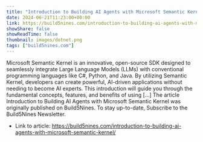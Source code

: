 ```yaml
---
title: "Introduction to Building AI Agents with Microsoft Semantic Kernel"
date: 2024-06-21T11:23:00+00:00
link: https://build5nines.com/introduction-to-building-ai-agents-with-microsoft-semantic-kernel/
showShare: false
showReadTime: false
thumbnail: images/dotnet.png
tags: ["build5nines.com"]
---
```

Microsoft Semantic Kernel is an innovative, open-source SDK designed to seamlessly integrate Large Language Models (LLMs) with conventional programming languages like C#, Python, and Java. By utilizing Semantic Kernel, developers can create powerful, AI-driven applications without needing to become AI experts. This introduction will guide you through the fundamental concepts, features, and benefits of using […]
The article Introduction to Building AI Agents with Microsoft Semantic Kernel was originally published on Build5Nines. To stay up-to-date, Subscribe to the Build5Nines Newsletter.

- Link to article: https://build5nines.com/introduction-to-building-ai-agents-with-microsoft-semantic-kernel/